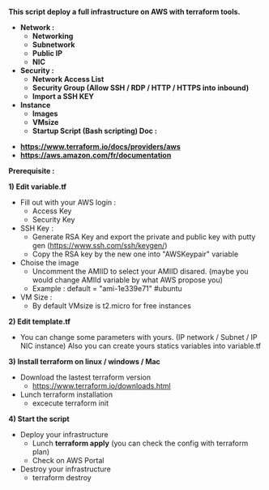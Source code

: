 <b>This script deploy a full infrastructure on AWS with terraform tools.</b>
<b>
- Network :
  * Networking 
  * Subnetwork
  * Public IP
  * NIC
- Security :
  * Network Access List
  * Security Group (Allow SSH / RDP / HTTP / HTTPS into inbound)
  * Import a SSH KEY
- Instance 
  * Images 
  * VMsize
  * Startup Script (Bash scripting)
Doc : 
* https://www.terraform.io/docs/providers/aws
* https://aws.amazon.com/fr/documentation
</b>
  
<b>Prerequisite : </b>

<b>1) Edit variable.tf </b>
- Fill out with your AWS login : 
  * Access Key
  * Security Key
- SSH Key :
  * Generate RSA Key and export the private and public key with putty gen  (https://www.ssh.com/ssh/keygen/)
  * Copy the RSA key by the new one into "AWSKeypair" variable
- Choise the image 
  * Uncomment the AMIID to select your AMIID disared. (maybe you would change AMIId variable by what AWS propose you)
  * Example : default 	= "ami-1e339e71"  	#ubuntu
- VM Size :
  * By default VMsize is t2.micro for free instances

<b>2) Edit template.tf </b>
- You can change some parameters with yours. (IP network / Subnet / IP NIC instance) Also you can create yours statics variables into variable.tf

<b>3) Install terraform on linux / windows / Mac </b>
- Download the lastest terraform version
  * https://www.terraform.io/downloads.html
- Lunch terraform installation 
  * excecute terraform init

<b> 4) Start the script </b>
- Deploy your infrastructure 
  * Lunch <b>terraform apply</b> (you can check the config with terraform plan)
  * Check on AWS Portal
- Destroy your infrastructure
  * </b>terraform destroy<b>
